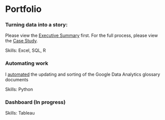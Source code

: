 # Portfolio

### Turning data into a story:
Please view the [Executive Summary](https://github.com/dalealberto/ExecutiveSummary/blob/main/PDF.pdf) first. For the full process, please view the [Case Study](https://dalealberto.github.io/Case_Study_GDA/).

Skills: Excel, SQL, R

### Automating work
I [automated](https://github.com/dalealberto/Case_Study_GDA/tree/main/Python) the updating and sorting of the Google Data Analytics glossary documents

Skills: Python

### Dashboard (In progress)

Skills: Tableau
